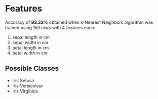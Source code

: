 # Features

Accuracy of **93.33%** obtained when k-Nearest Neighbors algorithm was trained using 150 rows with 4 features each:

1. sepal length in cm
2. sepal width in cm
3. petal length in cm
4. petal width in cm

## Possible Classes

- Iris Setosa 
- Iris Versicolour 
- Iris Virginica